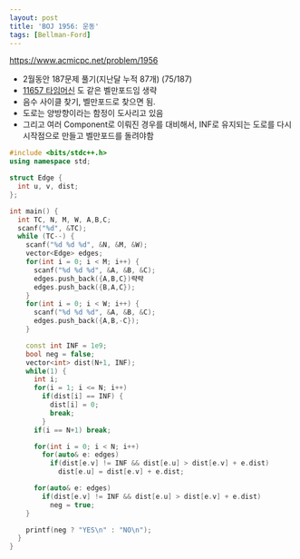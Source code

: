 ```yaml
---
layout: post
title: 'BOJ 1956: 운동'
tags: [Bellman-Ford]
---
```


<https://www.acmicpc.net/problem/1956>

- 2월동안 187문제 풀기(지난달 누적 87개) (75/187)
- [11657 타임머신](https://www.acmicpc.net/problem/11657) 도 같은 벨만포드임 생략
- 음수 사이클 찾기, 벨만포드로 찾으면 됨.
- 도로는 양방향이라는 함정이 도사리고 있음
- 그리고 여러 Component로 이뤄진 경우를 대비해서, INF로 유지되는 도로를 다시 시작점으로 만들고 벨만포드를 돌려야함

```c++
#include <bits/stdc++.h>
using namespace std;

struct Edge {
  int u, v, dist;
};

int main() {
  int TC, N, M, W, A,B,C;
  scanf("%d", &TC);
  while (TC--) {
    scanf("%d %d %d", &N, &M, &W);
    vector<Edge> edges;
    for(int i = 0; i < M; i++) {
      scanf("%d %d %d", &A, &B, &C);
      edges.push_back({A,B,C})략략
      edges.push_back({B,A,C});
    }
    for(int i = 0; i < W; i++) {
      scanf("%d %d %d", &A, &B, &C);
      edges.push_back({A,B,-C});
    }

    const int INF = 1e9;
    bool neg = false;
    vector<int> dist(N+1, INF);
    while(1) {
      int i;
      for(i = 1; i <= N; i++)
        if(dist[i] == INF) {
          dist[i] = 0;
          break;
        }
      if(i == N+1) break;

      for(int i = 0; i < N; i++)
        for(auto& e: edges)
          if(dist[e.v] != INF && dist[e.u] > dist[e.v] + e.dist)
            dist[e.u] = dist[e.v] + e.dist;

      for(auto& e: edges)
        if(dist[e.v] != INF && dist[e.u] > dist[e.v] + e.dist)
          neg = true;
    }

    printf(neg ? "YES\n" : "NO\n");
  }
}
```